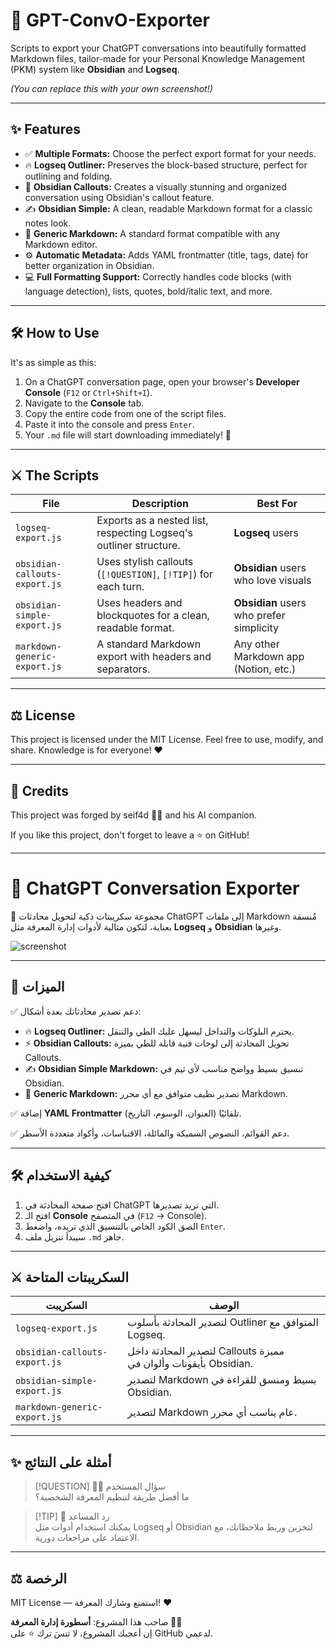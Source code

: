 # 🧠 GPT-ConvO-Exporter

Scripts to export your ChatGPT conversations into beautifully formatted Markdown files, tailor-made for your Personal Knowledge Management (PKM) system like **Obsidian** and **Logseq**.

*(You can replace this with your own screenshot!)*

---

## ✨ Features

- ✅ **Multiple Formats:** Choose the perfect export format for your needs.
- 🔥 **Logseq Outliner:** Preserves the block-based structure, perfect for outlining and folding.
- 💎 **Obsidian Callouts:** Creates a visually stunning and organized conversation using Obsidian's callout feature.
- ✍️ **Obsidian Simple:** A clean, readable Markdown format for a classic notes look.
- 📜 **Generic Markdown:** A standard format compatible with any Markdown editor.
- ⚙️ **Automatic Metadata:** Adds YAML frontmatter (title, tags, date) for better organization in Obsidian.
- 💻 **Full Formatting Support:** Correctly handles code blocks (with language detection), lists, quotes, bold/italic text, and more.

---

## 🛠️ How to Use

It's as simple as this:

1.  On a ChatGPT conversation page, open your browser's **Developer Console** (`F12` or `Ctrl+Shift+I`).
2.  Navigate to the **Console** tab.
3.  Copy the entire code from one of the script files.
4.  Paste it into the console and press `Enter`.
5.  Your `.md` file will start downloading immediately! 🚀

---

## ⚔️ The Scripts

| File                       | Description                                                     | Best For                               |
| -------------------------- | --------------------------------------------------------------- | -------------------------------------- |
| `logseq-export.js`         | Exports as a nested list, respecting Logseq's outliner structure. | **Logseq** users                       |
| `obsidian-callouts-export.js`| Uses stylish callouts (`[!QUESTION]`, `[!TIP]`) for each turn.  | **Obsidian** users who love visuals    |
| `obsidian-simple-export.js`| Uses headers and blockquotes for a clean, readable format.      | **Obsidian** users who prefer simplicity |
| `markdown-generic-export.js` | A standard Markdown export with headers and separators.         | Any other Markdown app (Notion, etc.)  |

---

## ⚖️ License

This project is licensed under the MIT License. Feel free to use, modify, and share. Knowledge is for everyone! ❤️

---

## 💌 Credits

This project was forged by seif4d 🥷🏻 and his AI companion.

If you like this project, don't forget to leave a ⭐ on GitHub!

----

# 🧠 ChatGPT Conversation Exporter

🚀 مجموعة سكريبتات ذكية لتحويل محادثات ChatGPT إلى ملفات Markdown مُنسقة بعناية، لتكون مثالية لأدوات إدارة المعرفة مثل **Logseq** و **Obsidian** وغيرها.

![screenshot](https://your-screenshot-link.png)

---

## 💎 الميزات

✅ دعم تصدير محادثاتك بعدة أشكال:
- 🔥 **Logseq Outliner:** يحترم البلوكات والتداخل ليسهل عليك الطي والتنقل.
- ⚡ **Obsidian Callouts:** تحويل المحادثة إلى لوحات فنية قابلة للطي بميزة Callouts.
- ✍️ **Obsidian Simple Markdown:** تنسيق بسيط وواضح مناسب لأي ثيم في Obsidian.
- 📜 **Generic Markdown:** تصدير نظيف متوافق مع أي محرر Markdown.

✅ إضافة **YAML Frontmatter** تلقائيًا (العنوان، الوسوم، التاريخ).

✅ دعم القوائم، النصوص السميكة والمائلة، الاقتباسات، وأكواد متعددة الأسطر.

---

## 🛠️ كيفية الاستخدام

1. افتح صفحة المحادثة في ChatGPT التي تريد تصديرها.
2. افتح الـ **Console** في المتصفح (`F12` → Console).
3. الصق الكود الخاص بالتنسيق الذي تريده، واضغط `Enter`.
4. سيبدأ تنزيل ملف `.md` جاهز.

---

## ⚔️ السكريبتات المتاحة

| السكريبت                  | الوصف |
|---------------------------|-------|
| `logseq-export.js`         | لتصدير المحادثة بأسلوب Outliner المتوافق مع Logseq. |
| `obsidian-callouts-export.js` | لتصدير المحادثة داخل Callouts مميزة بأيقونات وألوان في Obsidian. |
| `obsidian-simple-export.js` | لتصدير Markdown بسيط ومنسق للقراءة في Obsidian. |
| `markdown-generic-export.js` | لتصدير Markdown عام يناسب أي محرر. |

---

## ✨ أمثلة على النتائج

> [!QUESTION] 🧑‍💻 سؤال المستخدم  
> ما أفضل طريقة لتنظيم المعرفة الشخصية؟

> [!TIP] 🤖 رد المساعد  
> يمكنك استخدام أدوات مثل Logseq أو Obsidian لتخزين وربط ملاحظاتك، مع الاعتماد على مراجعات دورية.

---

## ⚖️ الرخصة
MIT License — استمتع وشارك المعرفة! ❤️
 

صاحب هذا المشروع: **أسطورة إدارة المعرفة 🥷🏻**  
إن أعجبك المشروع، لا تنسَ ترك ⭐ على GitHub لدعمي.  
